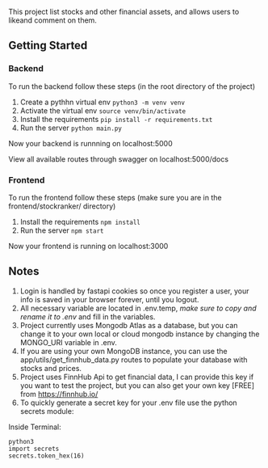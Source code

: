 This project list stocks and other financial assets, and allows users to likeand comment on them.
## Getting Started

### Backend
To run the backend follow these steps (in the root directory of the project)
1. Create a pythhn virtual env 
```python3 -m venv venv```
2. Activate the virtual env
```source venv/bin/activate```
3. Install the requirements
```pip install -r requirements.txt```
4. Run the server
```python main.py```

Now your backend is runnning on localhost:5000

View all available routes through swagger on localhost:5000/docs

### Frontend
To run the frontend follow these steps (make sure you are in the frontend/stockranker/ directory)
1. Install the requirements
```npm install```
2. Run the server
```npm start```

Now your frontend is running on localhost:3000

## Notes
1. Login is handled by fastapi cookies so once you register a user, your info is saved in your browser forever, until you logout.
2. All necessary variable are located in .env.temp, *make sure to copy and rename it to .env* and fill in the variables.
3. Project currently uses Mongodb Atlas as a database, but you can change it to your own local or cloud mongodb instance by changing the MONGO_URI variable in .env.
4. If you are using your own MongoDB instance, you can use the app/utils/get_finnhub_data.py routes to populate your database with stocks and prices.
5. Project uses FinnHub Api to get financial data, I can provide this key if you want to test the project, but you can also get your own key [FREE] from https://finnhub.io/
6. To quickly generate a secret key for your .env file use the python secrets module: 
  
Inside Terminal:
```
python3
import secrets
secrets.token_hex(16)
```
